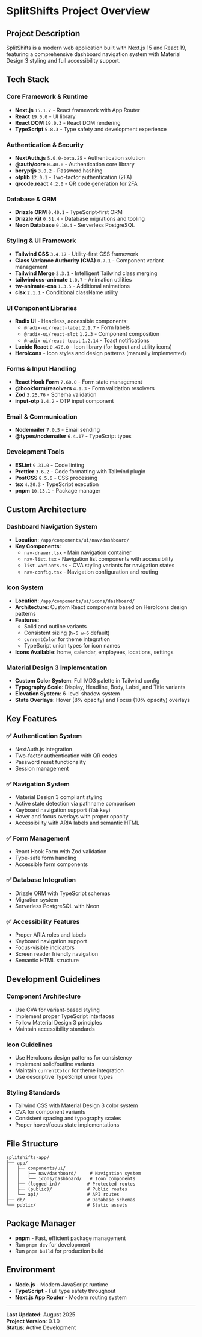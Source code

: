 # SplitShifts Project Overview

## Project Description
SplitShifts is a modern web application built with Next.js 15 and React 19, featuring a comprehensive dashboard navigation system with Material Design 3 styling and full accessibility support.

## Tech Stack

### Core Framework & Runtime
- **Next.js** `15.1.7` - React framework with App Router
- **React** `19.0.0` - UI library  
- **React DOM** `19.0.3` - React DOM rendering
- **TypeScript** `5.8.3` - Type safety and development experience

### Authentication & Security
- **NextAuth.js** `5.0.0-beta.25` - Authentication solution
- **@auth/core** `0.40.0` - Authentication core library
- **bcryptjs** `3.0.2` - Password hashing
- **otplib** `12.0.1` - Two-factor authentication (2FA)
- **qrcode.react** `4.2.0` - QR code generation for 2FA

### Database & ORM
- **Drizzle ORM** `0.40.1` - TypeScript-first ORM
- **Drizzle Kit** `0.31.4` - Database migrations and tooling
- **Neon Database** `0.10.4` - Serverless PostgreSQL

### Styling & UI Framework
- **Tailwind CSS** `3.4.17` - Utility-first CSS framework
- **Class Variance Authority (CVA)** `0.7.1` - Component variant management
- **Tailwind Merge** `3.3.1` - Intelligent Tailwind class merging
- **tailwindcss-animate** `1.0.7` - Animation utilities
- **tw-animate-css** `1.3.5` - Additional animations
- **clsx** `2.1.1` - Conditional className utility

### UI Component Libraries
- **Radix UI** - Headless, accessible components:
  - `@radix-ui/react-label` `2.1.7` - Form labels
  - `@radix-ui/react-slot` `1.2.3` - Component composition
  - `@radix-ui/react-toast` `1.2.14` - Toast notifications
- **Lucide React** `0.476.0` - Icon library (for logout and utility icons)
- **HeroIcons** - Icon styles and design patterns (manually implemented)

### Forms & Input Handling
- **React Hook Form** `7.60.0` - Form state management
- **@hookform/resolvers** `4.1.3` - Form validation resolvers
- **Zod** `3.25.76` - Schema validation
- **input-otp** `1.4.2` - OTP input component

### Email & Communication
- **Nodemailer** `7.0.5` - Email sending
- **@types/nodemailer** `6.4.17` - TypeScript types

### Development Tools
- **ESLint** `9.31.0` - Code linting
- **Prettier** `3.6.2` - Code formatting with Tailwind plugin
- **PostCSS** `8.5.6` - CSS processing
- **tsx** `4.20.3` - TypeScript execution
- **pnpm** `10.13.1` - Package manager

## Custom Architecture

### Dashboard Navigation System
- **Location**: `/app/components/ui/nav/dashboard/`
- **Key Components**:
  - `nav-drawer.tsx` - Main navigation container
  - `nav-list.tsx` - Navigation list components with accessibility
  - `list-variants.ts` - CVA styling variants for navigation states
  - `nav-config.tsx` - Navigation configuration and routing

### Icon System
- **Location**: `/app/components/ui/icons/dashboard/`
- **Architecture**: Custom React components based on HeroIcons design patterns
- **Features**:
  - Solid and outline variants
  - Consistent sizing (`h-6 w-6` default)
  - `currentColor` for theme integration
  - TypeScript union types for icon names
- **Icons Available**: home, calendar, employees, locations, settings

### Material Design 3 Implementation
- **Custom Color System**: Full MD3 palette in Tailwind config
- **Typography Scale**: Display, Headline, Body, Label, and Title variants
- **Elevation System**: 6-level shadow system
- **State Overlays**: Hover (8% opacity) and Focus (10% opacity) overlays

## Key Features

### ✅ Authentication System
- NextAuth.js integration
- Two-factor authentication with QR codes
- Password reset functionality
- Session management

### ✅ Navigation System
- Material Design 3 compliant styling
- Active state detection via pathname comparison
- Keyboard navigation support (`Tab` key)
- Hover and focus overlays with proper opacity
- Accessibility with ARIA labels and semantic HTML

### ✅ Form Management
- React Hook Form with Zod validation
- Type-safe form handling
- Accessible form components

### ✅ Database Integration
- Drizzle ORM with TypeScript schemas
- Migration system
- Serverless PostgreSQL with Neon

### ✅ Accessibility Features
- Proper ARIA roles and labels
- Keyboard navigation support
- Focus-visible indicators
- Screen reader friendly navigation
- Semantic HTML structure

## Development Guidelines

### Component Architecture
- Use CVA for variant-based styling
- Implement proper TypeScript interfaces
- Follow Material Design 3 principles
- Maintain accessibility standards

### Icon Guidelines
- Use HeroIcons design patterns for consistency
- Implement solid/outline variants
- Maintain `currentColor` for theme integration
- Use descriptive TypeScript union types

### Styling Standards
- Tailwind CSS with Material Design 3 color system
- CVA for component variants
- Consistent spacing and typography scales
- Proper hover/focus state implementations

## File Structure
```
splitshifts-app/
├── app/
│   ├── components/ui/
│   │   ├── nav/dashboard/     # Navigation system
│   │   └── icons/dashboard/   # Icon components
│   ├── (logged-in)/          # Protected routes
│   ├── (public)/             # Public routes
│   └── api/                  # API routes
├── db/                       # Database schemas
└── public/                   # Static assets
```

## Package Manager
- **pnpm** - Fast, efficient package management
- Run `pnpm dev` for development
- Run `pnpm build` for production build

## Environment
- **Node.js** - Modern JavaScript runtime
- **TypeScript** - Full type safety throughout
- **Next.js App Router** - Modern routing system

---

**Last Updated**: August 2025  
**Project Version**: 0.1.0  
**Status**: Active Development
